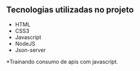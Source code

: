 ## Tecnologias utilizadas no projeto
* HTML
* CSS3
* Javascript
* NodeJS
* Json-server

*Trainando consumo de apis com javascript.

